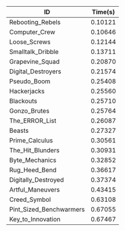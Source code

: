 |ID|Time(s)|
|-|-|
|Rebooting_Rebels|0.10121|
|Computer_Crew|0.10646|
|Loose_Screws|0.12144|
|Smalltalk_Dribble|0.13711|
|Grapevine_Squad|0.20870|
|Digital_Destroyers|0.21574|
|Pseudo_Boom|0.25408|
|Hackerjacks|0.25560|
|Blackouts|0.25710|
|Gonzo_Brutes|0.25764|
|The_ERROR_List|0.26087|
|Beasts|0.27327|
|Prime_Calculus|0.30561|
|The_Hit_Blunders|0.30931|
|Byte_Mechanics|0.32852|
|Rug_Heed_Bend|0.36617|
|Digitally_Destroyed|0.37374|
|Artful_Maneuvers|0.43415|
|Creed_Symbol|0.63108|
|Pint_Sized_Benchwarmers|0.67055|
|Key_to_Innovation|0.67467|

